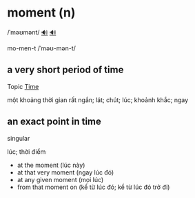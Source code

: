 # moment (n)

/ˈməʊmənt/ [🔊](https://www.oxfordlearnersdictionaries.com/media/english/uk_pron/r/rel/reluc/reluctant__gb_2.mp3) [🔊](https://www.oxfordlearnersdictionaries.com/media/english/us_pron/r/rel/reluc/reluctant__us_1.mp3)

mo-men-t /ˈməʊ-mən-t/

## a very short period of time

Topic [Time](../topics/time.md#time)

một khoảng thời gian rất ngắn; lát; chút; lúc; khoảnh khắc; ngay

## an exact point in time

singular

lúc; thời điểm

- at the moment (lúc này)
- at that very moment (ngay lúc đó)
- at any given moment (mọi lúc)
- from that moment on (kể từ lúc đó; kể từ lúc đó trở đi)

